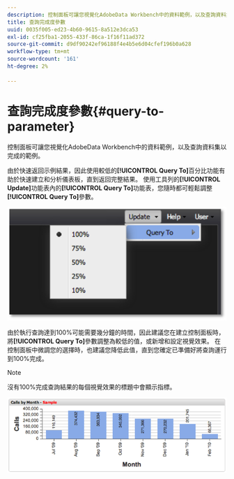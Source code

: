 ```yaml
---
description: 控制面板可讓您視覺化AdobeData Workbench中的資料範例，以及查詢資料集以完成的範例。
title: 查詢完成度參數
uuid: 0035f005-ed23-4b60-9615-8a512e3dca53
exl-id: cf25fba1-2055-433f-86ca-1f16f11ad372
source-git-commit: d9df90242ef96188f4e4b5e6d04cfef196b0a628
workflow-type: tm+mt
source-wordcount: '161'
ht-degree: 2%

---
```


# 查詢完成度參數{#query-to-parameter}

控制面板可讓您視覺化AdobeData Workbench中的資料範例，以及查詢資料集以完成的範例。

由於快速返回示例結果，因此使用較低的&#x200B;**[!UICONTROL Query To]**&#x200B;百分比功能有助於快速建立和分析儀表板，直到返回完整結果。 使用工具列的&#x200B;**[!UICONTROL Update]**&#x200B;功能表內的&#x200B;**[!UICONTROL Query To]**&#x200B;功能表，您隨時都可輕鬆調整&#x200B;**[!UICONTROL Query To]**&#x200B;參數。

![](assets/query_to.png)

由於執行查詢達到100%可能需要幾分鐘的時間，因此建議您在建立控制面板時，將&#x200B;**[!UICONTROL Query To]**&#x200B;參數調整為較低的值，或新增和設定視覺效果。 在控制面板中微調您的選擇時，也建議您降低此值，直到您確定已準備好將查詢運行到100%完成。

>[!NOTE]
>
>沒有100%完成查詢結果的每個視覺效果的標題中會顯示指標。

![](assets/query_to2.png)
